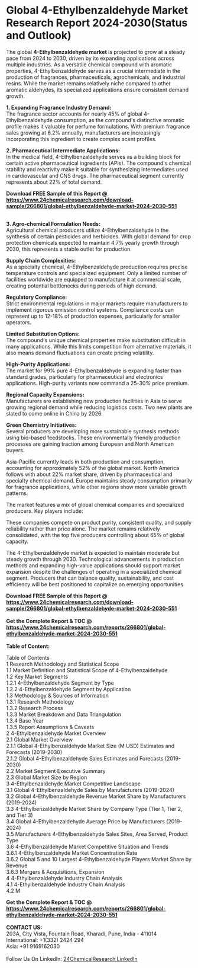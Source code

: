 <h1>Global 4-Ethylbenzaldehyde Market Research Report 2024-2030(Status and Outlook)</h1><p>The global <strong>4-Ethylbenzaldehyde market</strong> is projected to grow at a steady pace from 2024 to 2030, driven by its expanding applications across multiple industries. As a versatile chemical compound with aromatic properties, 4-Ethylbenzaldehyde serves as a crucial intermediate in the production of fragrances, pharmaceuticals, agrochemicals, and industrial resins. While the market remains relatively niche compared to other aromatic aldehydes, its specialized applications ensure consistent demand growth.</p><p><strong>1. Expanding Fragrance Industry Demand:</strong><br>
The fragrance sector accounts for nearly 45% of global 4-Ethylbenzaldehyde consumption, as the compound's distinctive aromatic profile makes it valuable for perfume formulations. With premium fragrance sales growing at 6.2% annually, manufacturers are increasingly incorporating this ingredient to create complex scent profiles.</p><p><strong>2. Pharmaceutical Intermediate Applications:</strong><br>
In the medical field, 4-Ethylbenzaldehyde serves as a building block for certain active pharmaceutical ingredients (APIs). The compound's chemical stability and reactivity make it suitable for synthesizing intermediates used in cardiovascular and CNS drugs. The pharmaceutical segment currently represents about 22% of total demand.</p><div><b>Download FREE Sample of this Report @ 
            <a href="https://www.24chemicalresearch.com/download-sample/266801/global-ethylbenzaldehyde-market-2024-2030-551">
            https://www.24chemicalresearch.com/download-sample/266801/global-ethylbenzaldehyde-market-2024-2030-551</a></b></div><br><p><strong>3. Agro-chemical Formulation Needs:</strong><br>
Agricultural chemical producers utilize 4-Ethylbenzaldehyde in the synthesis of certain pesticides and herbicides. With global demand for crop protection chemicals expected to maintain 4.7% yearly growth through 2030, this represents a stable outlet for production.</p><p><strong>Supply Chain Complexities:</strong><br>
As a specialty chemical, 4-Ethylbenzaldehyde production requires precise temperature controls and specialized equipment. Only a limited number of facilities worldwide are equipped to manufacture it at commercial scale, creating potential bottlenecks during periods of high demand.</p><p><strong>Regulatory Compliance:</strong><br>
Strict environmental regulations in major markets require manufacturers to implement rigorous emission control systems. Compliance costs can represent up to 12-18% of production expenses, particularly for smaller operators.</p><p><strong>Limited Substitution Options:</strong><br>
The compound's unique chemical properties make substitution difficult in many applications. While this limits competition from alternative materials, it also means demand fluctuations can create pricing volatility.</p><p><strong>High-Purity Applications:</strong><br>
The market for 99% pure 4-Ethylbenzaldehyde is expanding faster than standard grades, particularly for pharmaceutical and electronics applications. High-purity variants now command a 25-30% price premium.</p><p><strong>Regional Capacity Expansions:</strong><br>
Manufacturers are establishing new production facilities in Asia to serve growing regional demand while reducing logistics costs. Two new plants are slated to come online in China by 2026.</p><p><strong>Green Chemistry Initiatives:</strong><br>
Several producers are developing more sustainable synthesis methods using bio-based feedstocks. These environmentally friendly production processes are gaining traction among European and North American buyers.</p><p>Asia-Pacific currently leads in both production and consumption, accounting for approximately 52% of the global market. North America follows with about 22% market share, driven by pharmaceutical and specialty chemical demand. Europe maintains steady consumption primarily for fragrance applications, while other regions show more variable growth patterns.</p><p>The market features a mix of global chemical companies and specialized producers. Key players include:</p><p>These companies compete on product purity, consistent quality, and supply reliability rather than price alone. The market remains relatively consolidated, with the top five producers controlling about 65% of global capacity.</p><p>The 4-Ethylbenzaldehyde market is expected to maintain moderate but steady growth through 2030. Technological advancements in production methods and expanding high-value applications should support market expansion despite the challenges of operating in a specialized chemical segment. Producers that can balance quality, sustainability, and cost efficiency will be best positioned to capitalize on emerging opportunities.</p><div><b>Download FREE Sample of this Report @ 
            <a href="https://www.24chemicalresearch.com/download-sample/266801/global-ethylbenzaldehyde-market-2024-2030-551">
            https://www.24chemicalresearch.com/download-sample/266801/global-ethylbenzaldehyde-market-2024-2030-551</a></b></div><br><div><b>Get the Complete Report & TOC @ 
            <a href="https://www.24chemicalresearch.com/reports/266801/global-ethylbenzaldehyde-market-2024-2030-551">
            https://www.24chemicalresearch.com/reports/266801/global-ethylbenzaldehyde-market-2024-2030-551</a></b></div><br>
            <b>Table of Content:</b><p>Table of Contents<br />
1 Research Methodology and Statistical Scope<br />
1.1 Market Definition and Statistical Scope of 4-Ethylbenzaldehyde<br />
1.2 Key Market Segments<br />
1.2.1 4-Ethylbenzaldehyde Segment by Type<br />
1.2.2 4-Ethylbenzaldehyde Segment by Application<br />
1.3 Methodology & Sources of Information<br />
1.3.1 Research Methodology<br />
1.3.2 Research Process<br />
1.3.3 Market Breakdown and Data Triangulation<br />
1.3.4 Base Year<br />
1.3.5 Report Assumptions & Caveats<br />
2 4-Ethylbenzaldehyde Market Overview<br />
2.1 Global Market Overview<br />
2.1.1 Global 4-Ethylbenzaldehyde Market Size (M USD) Estimates and Forecasts (2019-2030)<br />
2.1.2 Global 4-Ethylbenzaldehyde Sales Estimates and Forecasts (2019-2030)<br />
2.2 Market Segment Executive Summary<br />
2.3 Global Market Size by Region<br />
3 4-Ethylbenzaldehyde Market Competitive Landscape<br />
3.1 Global 4-Ethylbenzaldehyde Sales by Manufacturers (2019-2024)<br />
3.2 Global 4-Ethylbenzaldehyde Revenue Market Share by Manufacturers (2019-2024)<br />
3.3 4-Ethylbenzaldehyde Market Share by Company Type (Tier 1, Tier 2, and Tier 3)<br />
3.4 Global 4-Ethylbenzaldehyde Average Price by Manufacturers (2019-2024)<br />
3.5 Manufacturers 4-Ethylbenzaldehyde Sales Sites, Area Served, Product Type<br />
3.6 4-Ethylbenzaldehyde Market Competitive Situation and Trends<br />
3.6.1 4-Ethylbenzaldehyde Market Concentration Rate<br />
3.6.2 Global 5 and 10 Largest 4-Ethylbenzaldehyde Players Market Share by Revenue<br />
3.6.3 Mergers & Acquisitions, Expansion<br />
4 4-Ethylbenzaldehyde Industry Chain Analysis<br />
4.1 4-Ethylbenzaldehyde Industry Chain Analysis<br />
4.2 M</p><div><b>Get the Complete Report & TOC @ 
            <a href="https://www.24chemicalresearch.com/reports/266801/global-ethylbenzaldehyde-market-2024-2030-551">
            https://www.24chemicalresearch.com/reports/266801/global-ethylbenzaldehyde-market-2024-2030-551</a></b></div><br><b>CONTACT US:</b><br>
            203A, City Vista, Fountain Road, Kharadi, Pune, India - 411014<br>
            International: +1(332) 2424 294<br>
            Asia: +91 9169162030 <br><br>
            Follow Us On LinkedIn: <a href="https://www.linkedin.com/company/24chemicalresearch/">24ChemicalResearch LinkedIn</a>